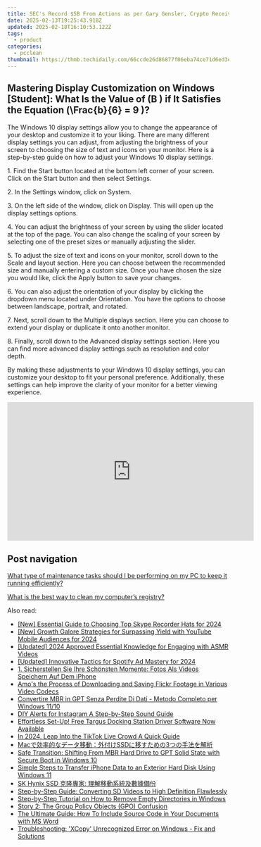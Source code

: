 ```yaml
---
title: SEC's Record $5B From Actions as per Gary Gensler, Crypto Receives Understated Critique – Discovered via YL Software Solutions
date: 2025-02-13T19:25:43.918Z
updated: 2025-02-18T16:10:53.122Z
tags:
  - product
categories:
  - pcclean
thumbnail: https://thmb.techidaily.com/66ccde26d86877f06eba74ce71d6ed3e3e1b37f9fff9b02e8a19618a5ac1ec1e.jpg
---
```


## Mastering Display Customization on Windows [Student]: What Is the Value of \(B \) if It Satisfies the Equation \(\Frac{b}{6} = 9 \)?

The Windows 10 display settings allow you to change the appearance of your desktop and customize it to your liking. There are many different display settings you can adjust, from adjusting the brightness of your screen to choosing the size of text and icons on your monitor. Here is a step-by-step guide on how to adjust your Windows 10 display settings. 

1\. Find the Start button located at the bottom left corner of your screen. Click on the Start button and then select Settings.

2\. In the Settings window, click on System.

3\. On the left side of the window, click on Display. This will open up the display settings options. 

4\. You can adjust the brightness of your screen by using the slider located at the top of the page. You can also change the scaling of your screen by selecting one of the preset sizes or manually adjusting the slider.

5\. To adjust the size of text and icons on your monitor, scroll down to the Scale and layout section. Here you can choose between the recommended size and manually entering a custom size. Once you have chosen the size you would like, click the Apply button to save your changes.

6\. You can also adjust the orientation of your display by clicking the dropdown menu located under Orientation. You have the options to choose between landscape, portrait, and rotated.

7\. Next, scroll down to the Multiple displays section. Here you can choose to extend your display or duplicate it onto another monitor.

8\. Finally, scroll down to the Advanced display settings section. Here you can find more advanced display settings such as resolution and color depth. 

By making these adjustments to your Windows 10 display settings, you can customize your desktop to fit your personal preference. Additionally, these settings can help improve the clarity of your monitor for a better viewing experience.

<!-- affiliate ads begin -->
<iframe width="560" height="315" src="https://www.youtube.com/embed/97ydpSmzTJw?si=tFcelmtQX4u-b3u5" title="YouTube video player" frameborder="0" allow="accelerometer; autoplay; clipboard-write; encrypted-media; gyroscope; picture-in-picture; web-share" referrerpolicy="strict-origin-when-cross-origin" allowfullscreen></iframe>
<!-- affiliate ads end -->

## Post navigation

[What type of maintenance tasks should I be performing on my PC to keep it running efficiently?](https://tools.techidaily.com/pcclean/products/)

[What is the best way to clean my computer’s registry?](https://tools.techidaily.com/pcclean/products/)

<ins class="adsbygoogle"
     style="display:block"
     data-ad-format="autorelaxed"
     data-ad-client="ca-pub-7571918770474297"
     data-ad-slot="1223367746"></ins>

<ins class="adsbygoogle"
     style="display:block"
     data-ad-client="ca-pub-7571918770474297"
     data-ad-slot="8358498916"
     data-ad-format="auto"
     data-full-width-responsive="true"></ins>

<span class="atpl-alsoreadstyle">Also read:</span>
<div><ul>
<li><a href="https://digital-screen-recording.techidaily.com/new-essential-guide-to-choosing-top-skype-recorder-hats-for-2024/"><u>[New] Essential Guide to Choosing Top Skype Recorder Hats for 2024</u></a></li>
<li><a href="https://youtube-web.techidaily.com/rowth-galore-strategies-for-surpassing-yield-with-youtube-mobile-audiences-for-2024/"><u>[New] Growth Galore Strategies for Surpassing Yield with YouTube Mobile Audiences for 2024</u></a></li>
<li><a href="https://facebook-video-share.techidaily.com/updated-2024-approved-essential-knowledge-for-engaging-with-asmr-videos/"><u>[Updated] 2024 Approved Essential Knowledge for Engaging with ASMR Videos</u></a></li>
<li><a href="https://fox-cloud.techidaily.com/updated-innovative-tactics-for-spotify-ad-mastery-for-2024/"><u>[Updated] Innovative Tactics for Spotify Ad Mastery for 2024</u></a></li>
<li><a href="https://win-updates.techidaily.com/1-sicherstellen-sie-ihre-schonsten-momente-fotos-als-videos-speichern-auf-dem-iphone/"><u>1. Sicherstellen Sie Ihre Schönsten Momente: Fotos Als Videos Speichern Auf Dem iPhone</u></a></li>
<li><a href="https://win-lab.techidaily.com/amos-the-process-of-downloading-and-saving-flickr-footage-in-various-video-codecs/"><u>Amo's the Process of Downloading and Saving Flickr Footage in Various Video Codecs</u></a></li>
<li><a href="https://win-updates.techidaily.com/convertire-mbr-in-gpt-senza-perdite-di-dati-metodo-completo-per-windows-1110/"><u>Convertire MBR in GPT Senza Perdite Di Dati - Metodo Completo per Windows 11/10</u></a></li>
<li><a href="https://fox-links.techidaily.com/diy-alerts-for-instagram-a-step-by-step-sound-guide/"><u>DIY Alerts for Instagram A Step-by-Step Sound Guide</u></a></li>
<li><a href="https://win-dash.techidaily.com/effortless-set-up-free-targus-docking-station-driver-software-now-available/"><u>Effortless Set-Up! Free Targus Docking Station Driver Software Now Available</u></a></li>
<li><a href="https://tiktok-videos.techidaily.com/in-2024-leap-into-the-tiktok-live-crowd-a-quick-guide/"><u>In 2024, Leap Into the TikTok Live Crowd A Quick Guide</u></a></li>
<li><a href="https://win-updates.techidaily.com/macssd3/"><u>Macで効率的なデータ移動：外付けSSDに移すための3つの手法を解析</u></a></li>
<li><a href="https://win-updates.techidaily.com/safe-transition-shifting-from-mbr-hard-drive-to-gpt-solid-state-with-secure-boot-in-windows-10/"><u>Safe Transition: Shifting From MBR Hard Drive to GPT Solid State with Secure Boot in Windows 10</u></a></li>
<li><a href="https://win-updates.techidaily.com/simple-steps-to-transfer-iphone-data-to-an-exterior-hard-disk-using-windows-11/"><u>Simple Steps to Transfer iPhone Data to an Exterior Hard Disk Using Windows 11</u></a></li>
<li><a href="https://win-updates.techidaily.com/1728469670251-sk-hynix-ssd/"><u>SK Hynix SSD 克隆專家: 理解移動系統及數據備份</u></a></li>
<li><a href="https://tech-haven.techidaily.com/step-by-step-guide-converting-sd-videos-to-high-definition-flawlessly/"><u>Step-by-Step Guide: Converting SD Videos to High Definition Flawlessly</u></a></li>
<li><a href="https://win-updates.techidaily.com/step-by-step-tutorial-on-how-to-remove-empty-directories-in-windows/"><u>Step-by-Step Tutorial on How to Remove Empty Directories in Windows</u></a></li>
<li><a href="https://win-updates.techidaily.com/story-2-the-group-policy-objects-gpo-confusion/"><u>Story 2: The Group Policy Objects (GPO) Confusion</u></a></li>
<li><a href="https://techno-recovery.techidaily.com/the-ultimate-guide-how-to-include-source-code-in-your-documents-with-ms-word/"><u>The Ultimate Guide: How To Include Source Code in Your Documents with MS Word</u></a></li>
<li><a href="https://win-updates.techidaily.com/troubleshooting-xcopy-unrecognized-error-on-windows-fix-and-solutions/"><u>Troubleshooting: 'XCopy' Unrecognized Error on Windows - Fix and Solutions</u></a></li>
</ul></div>


